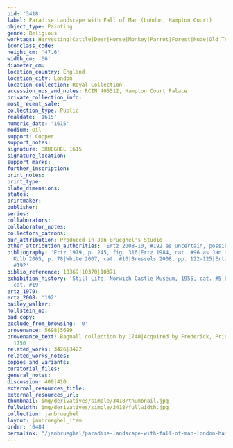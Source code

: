 ```yaml
---
pid: '3418'
label: Paradise Landscape with Fall of Man (London, Hampton Court)
object_type: Painting
genre: Religious
worktags: Harvesting|Cattle|Deer|Horse|Monkey|Parrot|Forest|Nude|Old Testament|Paradise
iconclass_code:
height_cm: '47.6'
width_cm: '66'
diameter_cm:
location_country: England
location_city: London
location_collection: Royal Collection
accession_nos_and_notes: RCIN 405512, Hampton Court Palace
private_collection_info:
most_recent_sale:
collection_type: Public
realdate: '1615'
numeric_date: '1615'
medium: Oil
support: Copper
support_notes:
signature: BRUEGHEL 1615
signature_location:
support_marks:
further_inscription:
print_notes:
print_type:
plate_dimensions:
states:
printmaker:
publisher:
series:
collaborators:
collaborator_notes:
collectors_patrons:
our_attribution: Produced in Jan Brueghel's Studio
other_attribution_authorities: 'Ertz 2008-10, #192 as uncertain, possibly studio'
bibliography: 'Ertz 1979, p. 245, fig. 316|Ertz 1984, cat. #96 as Jan the Younger|Faber
  Kolb 2005, p. 78|White 2007, cat. #10|Brussels 2008, pp. 122-125|Ertz 2008-10, cat.
  #192'
biblio_reference: 10369|10370|10371
exhibition_history: 'Still Life, Norwich Castle Museum, 1955, cat. #5|Brussels 2008,
  cat. #19'
ertz_1979:
ertz_2008: '192'
bailey_walker:
hollstein_no:
bad_copy:
exclude_from_browsing: '0'
provenance: 5698|5699
provenance_text: Bagnall collection by 1740|Acquired by Frederick, Prince of Wales,
  1750
related_works: 3426|3422
related_works_notes:
copies_and_variants:
curatorial_files:
general_notes:
discussion: 409|410
external_resources_title:
external_resources_url:
thumbnail: img/derivatives/simple/3418/thumbnail.jpg
fullwidth: img/derivatives/simple/3418/fullwidth.jpg
collection: janbrueghel
layout: janbrueghel_item
order: '0484'
permalink: "/janbrueghel/paradise-landscape-with-fall-of-man-london-hampton-court"
---
```

